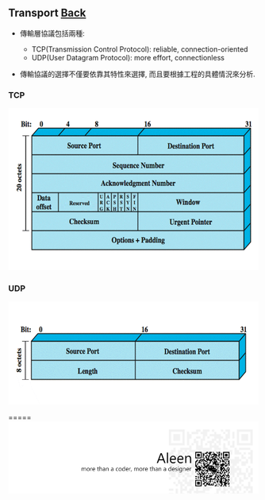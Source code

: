 ## Transport	[Back](./../Network.md)
- 傳輸層協議包括兩種:
	- TCP(Transmission Control Protocol): reliable, connection-oriented
	- UDP(User Datagram Protocol): more effort, connectionless

- 傳輸協議的選擇不僅要依靠其特性來選擇, 而且要根據工程的具體情況來分析.


### TCP
<img src="./tcp_header.gif">

### UDP
<img src="./udp_header.gif">

=====
<a href="http://aleen42.github.io/" target="_blank" ><img src="./../../pic/tail.gif"></a>
